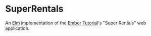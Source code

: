 # SuperRentals

An [Elm](https://elm-lang.org/) implementation of the
[Ember Tutorial](https://guides.emberjs.com/release/tutorial/)'s
"Super Rentals" web application.
